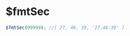 # $fmtSec

<ContainerBox title="介绍">
<template #desc>

返回一个数组，数组元素分别是`['时','分','秒','时:分:秒']`
</template>
</ContainerBox>

<ContainerBox title="基础用法">

```js
$fmtSec(99999); //[ 27, 46, 39, '27:46:39' ]
```

<ShowCode>
<template #codes>

```js
export function $fmtSec(seconds) {
  let hour = Math.floor(seconds / 3600) >= 10 ? Math.floor(seconds / 3600) : `0${Math.floor(seconds / 3600)}`;
  seconds -= 3600 * hour;
  let min = Math.floor(seconds / 60) >= 10 ? Math.floor(seconds / 60) : `0${Math.floor(seconds / 60)}`;
  seconds -= 60 * min;
  let sec = seconds >= 10 ? seconds : `0${seconds}`;
  return [hour, min, sec, `${hour}:${min}:${sec}`];
}
```

</template>
</ShowCode>
</ContainerBox>
